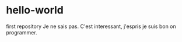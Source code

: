 # hello-world
first repository 
Je ne sais pas. C'est interessant, j'espris je suis bon on programmer. 
